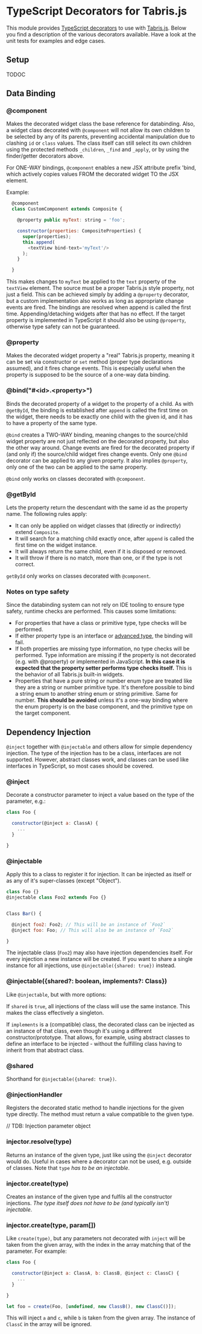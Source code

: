 # TypeScript Decorators for Tabris.js

This module provides [TypeScript decorators](http://www.typescriptlang.org/docs/handbook/decorators.html) to use with [Tabris.js](http://tabrisjs.com). Below you find a description of the various decorators available. Have a look at the unit tests for examples and edge cases.

## Setup

TODOC

## Data Binding

### @component

Makes the decorated widget class the base reference for databinding. Also, a widget class decorated with `@component` will not allow its own children to be selected by any of its parents, preventing accidental manipulation due to clashing `id` or `class` values. The class itself can still select its own children using the protected methods `_children`, `_find` and `_apply`, or by using the finder/getter decorators above.

For ONE-WAY bindings, `@component` enables a new JSX attribute prefix 'bind, which actively copies values FROM the decorated widget TO the JSX element.

Example:

```js
  @component
  class CustomComponent extends Composite {

    @property public myText: string = 'foo';

    constructor(properties: CompositeProperties) {
      super(properties);
      this.append(
        <textView bind-text='myText'/>
      );
    }

  }
```

This makes changes to `myText` be applied to the `text` property of the `textView` element. The source must be a proper Tabris.js style property, not just a field. This can be achieved simply by adding a `@property` decorator, but a custom implementation also works as long as appropriate change events are fired. The bindings are resolved when append is called the first time. Appending/detaching widgets after that has no effect. If the target property is implemented in TypeScript it should also be using  `@property`, otherwise type safety can not be guaranteed.

### @property

Makes the decorated widget property a "real" Tabris.js property, meaning it can be set via constructor or `set` method (proper type declarations assumed), and it fires change events. This is especially useful when the property is supposed to be the source of a one-way data binding.

### @bind("#\<id\>.\<property\>")

Binds the decorated property of a widget to the property of a child. As with `@getById`, the binding is established after `append` is called the first time on the widget, there needs to be exactly one child with the given id, and it has to have a property of the same type.

`@bind` creates a TWO-WAY binding, meaning changes to the source/child widget property are not just reflected on the decorated property, but also the other way around. Change events are fired for the decorated property if (and only if) the source/child widget fires change events. Only one `@bind` decorator can be applied to any given property. It also implies `@property`, only one of the two can be applied to the same property.

`@bind` only works on classes decorated with `@component`.

### @getById

Lets the property return the descendant with the same id as the property name. The following rules apply:

 * It can only be applied on widget classes that (directly or indirectly) extend `Composite`.
 * It will search for a matching child exactly once, after `append` is called the first time on the widget instance.
 * It will always return the same child, even if it is disposed or removed.
 * It will throw if there is no match, more than one, or if the type is not correct.

`getById` only works on classes decorated with `@component`.

### Notes on type safety

Since the databinding system can not rely on IDE tooling to ensure type safety, runtime checks are performed. This causes some limitations:

* For properties that have a class or primitive type, type checks will be performed.
* If either property type is an interface or [advanced type](http://www.typescriptlang.org/docs/handbook/advanced-types.html), the binding will fail.
* If both properties are missing type information, no type checks will be performed. Type information are missing if the property is not decorated (e.g. with @property) or implemented in JavaScript. **In this case it is expected that the property setter performs type checks itself.** This is the behavior of all Tabris.js built-in widgets.
* Properties that have a pure string or number enum type are treated like they are a string or number primitive type. It's therefore possible to bind a string enum to another string enum or string primitive. Same for number. **This should be avoided** unless it's a one-way binding where the enum property is on the base component, and the primitive type on the target component.


## Dependency Injection

`@inject` together with `@injectable` and others allow for simple dependency injection. The type of the injection has to be a class, interfaces are not supported. However, abstract classes work, and classes can be used like interfaces in TypeScript, so most cases should be covered.

### @inject

Decorate a constructor parameter to inject a value based on the type of the parameter, e.g.:

```js
class Foo {

  constructor(@inject a: ClassA) {
    ...
  }

}
```

### @injectable

Apply this to a class to register it for injection. It can be injected as itself or as any of it's super-classes (except "Object").

```js
class Foo {}
@injectable class Foo2 extends Foo {}


Class Bar() {

  @inject foo2: Foo2; // This will be an instance of `Foo2`
  @inject foo: Foo; // This will also be an instance of `Foo2`

}

```

The injectable class (`Foo2`) may also have injection dependencies itself. For every injection a new instance will be created. If you want to share a single instance for all injections, use `@injectable({shared: true})` instead.

### @injectable({shared?: boolean, implements?: Class})

Like `@injectable`, but with more options:

If `shared` is `true`, all injections of the class will use the same instance. This makes the class effectively a singleton.

If `implements` is a (compatible) class, the decorated class can be injected as an instance of that class, even though it's using a different constructor/prototype. That allows, for example, using abstract classes to define an interface to be injected - without the fulfilling class having to inherit from that abstract class.

### @shared

Shorthand for `@injectable({shared: true})`.

### @injectionHandler

Registers the decorated static method to handle injections for the given type directly. The method must return a value compatible to the given type.

// TDB: Injection parameter object

### injector.resolve(type)

Returns an instance of the given type, just like using the `@inject` decorator would do. Useful in cases where a decorator can not be used, e.g. outside of classes. Note that `type` *has to be an injectable*.

### injector.create(type)

Creates an instance of the given type and fulfils all the constructor injections. *The type itself does not have to be (and typically isn't) injectable*.

### injector.create(type, param[])

Like `create(type)`, but any parameters not decorated with `inject` will be taken from the given array, with the index in the array matching that of the parameter. For example:

```js
class Foo {

  constructor(@inject a: ClassA, b: ClassB, @inject c: ClassC) {
    ...
  }

}

let foo = create(Foo, [undefined, new ClassB(), new ClassC()]);
```

This will inject `a` and `c`, while `b` is taken from the given array. The instance of `ClassC` in the array will be ignored.
